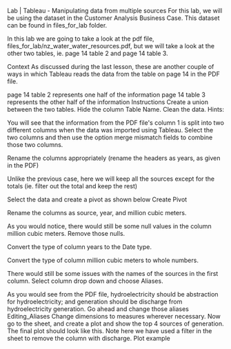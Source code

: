 Lab | Tableau - Manipulating data from multiple sources
For this lab, we will be using the dataset in the Customer Analysis Business Case. This dataset can be found in files_for_lab folder.

In this lab we are going to take a look at the pdf file, files_for_lab/nz_water_water_resources.pdf, but we will take a look at the other two tables, ie. page 14 table 2 and page 14 table 3.

Context
As discussed during the last lesson, these are another couple of ways in which Tableau reads the data from the table on page 14 in the PDF file.

page 14 table 2 represents one half of the information
page 14 table 3 represents the other half of the information
Instructions
Create a union between the two tables.
Hide the column Table Name.
Clean the data.
Hints:

You will see that the information from the PDF file's column 1 is split into two different columns when the data was imported using Tableau. Select the two columns and then use the option merge mismatch fields to combine those two columns.

Rename the columns appropriately (rename the headers as years, as given in the PDF)

Unlike the previous case, here we will keep all the sources except for the totals (ie. filter out the total and keep the rest)

Select the data and create a pivot as shown below Create Pivot

Rename the columns as source, year, and million cubic meters.

As you would notice, there would still be some null values in the column million cubic meters. Remove those nulls.

Convert the type of column years to the Date type.

Convert the type of column million cubic meters to whole numbers.

There would still be some issues with the names of the sources in the first column. Select column drop down and choose Aliases.

As you would see from the PDF file, hydroelectricity should be abstraction for hydroelectricity; and generation should be discharge from hydroelectricity generation.
Go ahead and change those aliases Editing_Aliases
Change dimensions to measures wherever necessary.
Now go to the sheet, and create a plot and show the top 4 sources of generation. The final plot should look like this. Note here we have used a filter in the sheet to remove the column with discharge.
Plot example
